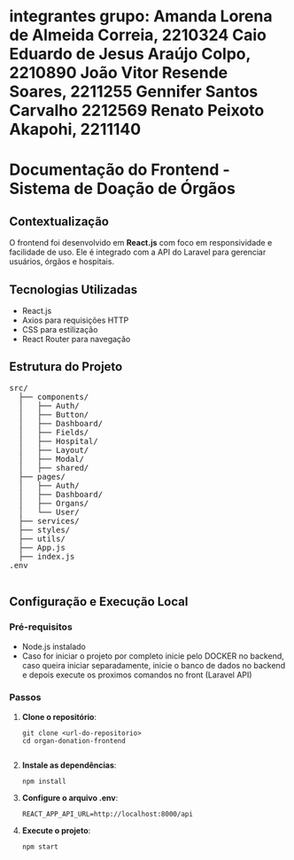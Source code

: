 <!DOCTYPE html>
<html lang="en">
<head>
  <meta charset="UTF-8">
  <meta name="viewport" content="width=device-width, initial-scale=1.0">
</head>
<body>
  <h1> integrantes grupo:
  Amanda Lorena de Almeida Correia, 2210324
  Caio Eduardo de Jesus Araújo Colpo, 2210890
  João Vitor Resende Soares, 2211255
  Gennifer Santos Carvalho 2212569
  Renato Peixoto Akapohi, 2211140
  </h1>

  <h1>Documentação do Frontend - Sistema de Doação de Órgãos</h1>
  
  <h2>Contextualização</h2>
  <p>
    O frontend foi desenvolvido em <strong>React.js</strong> com foco em responsividade e facilidade de uso. Ele é integrado com a API do Laravel para gerenciar usuários, órgãos e hospitais.
  </p>
  
  <h2>Tecnologias Utilizadas</h2>
  <ul>
    <li>React.js</li>
    <li>Axios para requisições HTTP</li>
    <li>CSS para estilização</li>
    <li>React Router para navegação</li>
  </ul>
  
  <h2>Estrutura do Projeto</h2>
  <pre>
src/
  ├── components/
  │   ├── Auth/
  │   ├── Button/
  │   ├── Dashboard/
  │   ├── Fields/
  │   ├── Hospital/
  │   ├── Layout/
  │   ├── Modal/
  │   ├── shared/
  ├── pages/
  │   ├── Auth/
  │   ├── Dashboard/
  │   ├── Organs/
  │   └── User/
  ├── services/
  ├── styles/
  ├── utils/
  ├── App.js
  ├── index.js
.env
  </pre>

  <h2>Configuração e Execução Local</h2>
  <h3>Pré-requisitos</h3>
  <ul>
    <li>Node.js instalado</li>
    <li>Caso for iniciar o projeto por completo inicie pelo DOCKER no backend, caso queira iniciar separadamente, inicie o banco de dados no backend e depois execute os proximos comandos no front (Laravel API)</li>
  </ul>
  
  <h3>Passos</h3>
  <ol>
    <li><strong>Clone o repositório</strong>:
      <pre><code>git clone &lt;url-do-repositorio&gt;
cd organ-donation-frontend
      </code></pre>
    </li>
    <li><strong>Instale as dependências</strong>:
      <pre><code>npm install</code></pre>
    </li>
    <li><strong>Configure o arquivo .env</strong>:
      <pre><code>REACT_APP_API_URL=http://localhost:8000/api</code></pre>
    </li>
    <li><strong>Execute o projeto</strong>:
      <pre><code>npm start</code></pre>
    </li>
  </ol>
</body>
</html>
